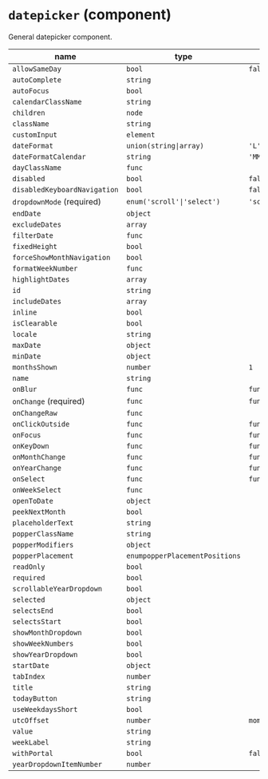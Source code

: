`datepicker` (component)
========================

General datepicker component.

| name  | type  | default value  | description  |
|---|---|---|---|
|`allowSameDay`|`bool`|`false`||
|`autoComplete`|`string`|||
|`autoFocus`|`bool`|||
|`calendarClassName`|`string`|||
|`children`|`node`|||
|`className`|`string`|||
|`customInput`|`element`|||
|`dateFormat`|`union(string\|array)`|`'L'`||
|`dateFormatCalendar`|`string`|`'MMMM YYYY'`||
|`dayClassName`|`func`|||
|`disabled`|`bool`|`false`||
|`disabledKeyboardNavigation`|`bool`|`false`||
|`dropdownMode` (required)|`enum('scroll'\|'select')`|`'scroll'`||
|`endDate`|`object`|||
|`excludeDates`|`array`|||
|`filterDate`|`func`|||
|`fixedHeight`|`bool`|||
|`forceShowMonthNavigation`|`bool`|||
|`formatWeekNumber`|`func`|||
|`highlightDates`|`array`|||
|`id`|`string`|||
|`includeDates`|`array`|||
|`inline`|`bool`|||
|`isClearable`|`bool`|||
|`locale`|`string`|||
|`maxDate`|`object`|||
|`minDate`|`object`|||
|`monthsShown`|`number`|`1`||
|`name`|`string`|||
|`onBlur`|`func`|`function() {}`||
|`onChange` (required)|`func`|`function() {}`||
|`onChangeRaw`|`func`|||
|`onClickOutside`|`func`|`function() {}`||
|`onFocus`|`func`|`function() {}`||
|`onKeyDown`|`func`|`function() {}`||
|`onMonthChange`|`func`|`function() {}`||
|`onYearChange`|`func`|`function() {}`||
|`onSelect`|`func`|`function() {}`||
|`onWeekSelect`|`func`|||
|`openToDate`|`object`|||
|`peekNextMonth`|`bool`|||
|`placeholderText`|`string`|||
|`popperClassName`|`string`|||
|`popperModifiers`|`object`|||
|`popperPlacement`|`enumpopperPlacementPositions`|||
|`readOnly`|`bool`|||
|`required`|`bool`|||
|`scrollableYearDropdown`|`bool`|||
|`selected`|`object`|||
|`selectsEnd`|`bool`|||
|`selectsStart`|`bool`|||
|`showMonthDropdown`|`bool`|||
|`showWeekNumbers`|`bool`|||
|`showYearDropdown`|`bool`|||
|`startDate`|`object`|||
|`tabIndex`|`number`|||
|`title`|`string`|||
|`todayButton`|`string`|||
|`useWeekdaysShort`|`bool`|||
|`utcOffset`|`number`|`moment().utcOffset()`||
|`value`|`string`|||
|`weekLabel`|`string`|||
|`withPortal`|`bool`|`false`||
|`yearDropdownItemNumber`|`number`|||

